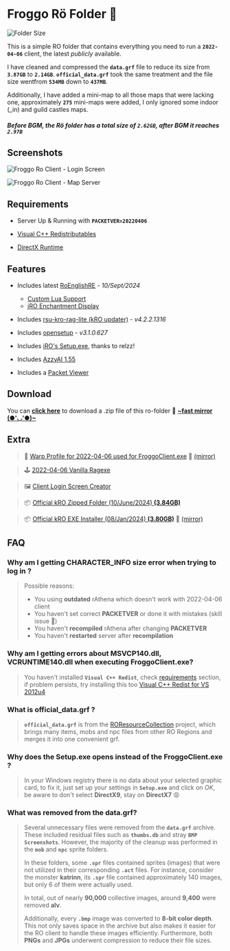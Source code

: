 # Froggo Rö Folder 🐸

![Folder Size](https://img.shields.io/badge/Folder%20Size-2.97GB-lightgreen)


This is a simple RO folder that contains everything you need to run a **`2022-04-06`** client, the latest *publicly* available.

I have cleaned and compressed the **`data.grf`** file to reduce its size from **`3.87GB`** to **`2.14GB`**. **`official_data.grf`** took the same treatment and the file size wentfrom **`534MB`** down to **`437MB`**. 

Additionally, I have added a mini-map to all those maps that were lacking one, approximately  **`275`** mini-maps were added, I only ignored some indoor (_in) and guild castles maps.

##### Before BGM, the Rö folder has a total size of **`2.62GB`**, after BGM it reaches **`2.97B`**

## Screenshots

![Froggo Ro Client - Login Screen](https://images.weserv.nl/?url=https://i.imgur.com/3y0gpuw.png?v=4&default=https://i.imgur.com/3y0gpuw.png&fit=cover&maxage=7d&l=9)

![Froggo Ro Client - Map Server](https://images.weserv.nl/?url=https://i.imgur.com/hDloxHw.png?v=4&default=https://i.imgur.com/hDloxHw.png&fit=cover&maxage=7d&l=9)

## Requirements

- Server Up & Running with **`PACKETVER=20220406`**

- [Visual C++ Redistributables](https://github.com/abbodi1406/vcredist/releases/latest/download/VisualCppRedist_AIO_x86_x64.exe)

- [DirectX Runtime](https://download.microsoft.com/download/1/7/1/1718CCC4-6315-4D8E-9543-8E28A4E18C4C/dxwebsetup.exe)

## Features
 - Includes latest [RoEnglishRE](https://github.com/llchrisll/ROenglishRE/) - *10/Sept/2024*
   - [Custom Lua Support](https://llchrisll.github.io/ROTPDocs/addons/#custom-lua-support)
   - [jRO Enchantment Display](https://llchrisll.github.io/ROTPDocs/addons/#jro-enchants-display)
  
 - Includes [rsu-kro-rag-lite (kRO updater)](https://nn.ai4rei.net/dev/rsu/) - *v4.2.2.1316*

 - Includes [opensetup](https://nn.ai4rei.net/dev/opensetup/) - *v3.1.0.627*

 - Includes [iRO's Setup.exe](# "It's in English 🤓"), thanks to relzz!

 - Includes [AzzyAI 1.55](https://github.com/SpenceKonde/AzzyAI) 

 - Includes a [Packet Viewer](https://i.imgur.com/rxfWgQ3.png)

## Download

You can [**click here**](https://gitlab.com/SapitoSucio/fROggo-folder/-/archive/main/ro-folder-main.zip) to download a .zip file of this ro-folder 🔸 [**\~fast mirror (●'◡'●)\~**](https://qiwi.gg/file/sgpB1178-ro-folder "Really Fast, but dont fall for the ADS 🐸👍")


## Extra

> 👾 [Warp Profile for 2022-04-06 used for FroggoClient.exe](https://www.mediafire.com/file/9nednu5y8vcan7i/2022-04-06Patches.yml/file) 🔸 [(mirror)](https://drive.google.com/file/d/1Yd52mAJrdrDzDkbHeWvJSlw_r2nuiPmT/view?usp=sharing)

> 🕹️ [2022-04-06 Vanilla Ragexe](https://nemo.herc.ws/downloads/2022-04-06_Ragexe_1648707856/)
  
> 🖼️ [Client Login Screen Creator](https://sapitosucio.github.io/FroggoCutter/)


> 📦 [Official kRO Zipped Folder (10/June/2024) **(3.84GB)**](http://rofull.gnjoy.com/Ragnarok_240610.zip) 

> 📦 [Official kRO EXE Installer (08/Jan/2024) **(3.80GB)**](http://rofull.gnjoy.com/RAG_SETUP_240108.exe) 🔸 [(mirror)](https://archive.org/details/rag-setup-240108 "Thx to Archive.org 🐸👍")

## FAQ

### Why am I getting **CHARACTER_INFO size** error when trying to log in ?

> Possible reasons:
> - You using **outdated** rAthena which doesn't work with 2022-04-06 client
> - You haven't set correct **PACKETVER** or done it with mistakes (skill issue 💅)
> - You haven't **recompiled** rAthena after changing **PACKETVER**
> - You haven't **restarted** server after **recompilation**

### Why am I getting errors about **MSVCP140.dll**, **VCRUNTIME140.dll** when executing FroggoClient.exe?

> You haven't installed **`Visual C++ Redist`**, check [requirements](#requirements) section, if problem persists, try installing this too [Visual C++ Redist for VS 2012u4](https://www.microsoft.com/es-es/download/details.aspx?id=30679) 

### What is **official_data.grf** ?

> **`official_data.grf`** is from the [ROResourceCollection](https://github.com/llchrisll/ROResourceCollection "Chris's project 🐸" ) project, which brings many items, mobs and npc files from other RO Regions and merges it into one convenient grf.

### Why does the Setup.exe opens instead of the FroggoClient.exe ?

> In your Windows registry there is no data about your selected graphic card, to fix it, just set up your settings in **`Setup.exe`** and click on *OK*, be aware to don't select **DirectX9**, stay on **DirectX7** 😡


### What was removed from the data.grf?

> Several unnecessary files were removed from the **`data.grf`** archive. These included residual files such as **`thumbs.db`** and stray **`BMP Screenshots`**. However, the majority of the cleanup was performed in the **`mob`** and **`npc`** sprite folders.
>
> In these folders, some **`.spr`** files contained sprites (images) that were not utilized in their corresponding **`.act`** files. For instance, consider the monster **katrinn**, its **`.spr`** file contained approximately 140 images, but only 6 of them were actually used.
>
> In total, out of nearly **90,000** collective images, around **9,400** were removed **alv**.
>
> Additionally, every **`.bmp`** image was converted to **8-bit color depth**. This not only saves space in the archive but also makes it easier for the RO client to handle these images efficiently. Furthermore, both **PNGs** and **JPGs** underwent compression to reduce their file sizes.
